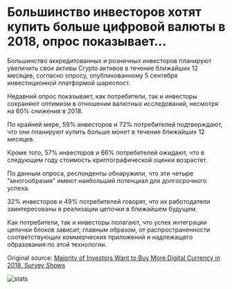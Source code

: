 # Большинство инвесторов хотят купить больше цифровой валюты в 2018, опрос показывает...

Большинство аккредитованных и розничных инвесторов планируют увеличить свои активы Crypto активов в течение ближайших 12 месяцев, согласно опросу, опубликованному 5 сентября инвестиционной платформой шареспост.

Недавний опрос показывает, как потребители, так и инвесторы сохраняют оптимизм в отношении валютных исследований, несмотря на 60% снижения в 2018.

По крайней мере, 59% инвесторов и 72% потребителей подтверждают, что они планируют купить больше монет в течение ближайших 12 месяцев.

Кроме того, 57% инвесторов и 66% потребителей ожидают, что в следующем году стоимость криптографической оценки возрастет.

По данным опроса, респонденты обнаружили, что эти четыре "многообразия" имеют наибольший потенциал для долгосрочного успеха.

32% инвесторов и 49% потребителей говорят, что их работодатели заинтересованы в реализации цепочки в ближайшем будущем.

Как потребители, так и инвесторы полагают, что успех интеграции цепочки блоков зависит, главным образом, от распространенности соответствующих коммерческих приложений и надлежащего образования по этой технологии.

Original source: [Majority of Investors Want to Buy More Digital Currency in 2018, Survey Shows](https://cointelegraph.com/news/majority-of-investors-want-to-buy-more-digital-currency-in-2018-survey-shows)

![stats](https://c.statcounter.com/11760860/0/a89fa40b/1/ "stats")